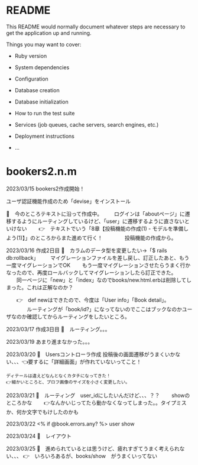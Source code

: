 # README

This README would normally document whatever steps are necessary to get the
application up and running.

Things you may want to cover:

* Ruby version

* System dependencies

* Configuration

* Database creation

* Database initialization

* How to run the test suite

* Services (job queues, cache servers, search engines, etc.)

* Deployment instructions

* ...
# bookers2.n.m

2023/03/15
bookers2作成開始！

ユーザ認証機能作成のため「devise」をインストール

🍚　今のところテキストに沿って作成中。
　　ログインは「aboutページ」に遷移するようにルーティングしているけど、「user」に遷移するように直さないといけない
　　👉　テキストでいう「8章【投稿機能の作成(1) - モデルを準備しよう(1)】」のところからまた進めて行く！
　　　　投稿機能の作成から。

2023/03/16
作成2日目
🍚　カラムのデータ型を変更したい→「$ rails db:rollback」
　　マイグレーションファイルを差し戻し、訂正したあと、もう一度マイグレーションでOK
　　もう一度マイグレーションさせたらうまく行かなったので、再度ロールバックしてマイグレーションしたら訂正できた。
　　同一ページに「new」と「index」なのでbooks/new.html.erbは削除してしまった。これは正解なのか？

　　👉　def newはできたので、今度は「User info」「Book detail」。
　　　　ルーティングが「book/id?」になってないのでここはブックなのかユーザなのか確認してからルーティングをしたいところ。


2023/03/17
作成3日目
🍚　ルーティング。。。

2023/03/19
あまり進まなかった。。。

2023/03/20
🍚　Usersコントローラ作成
    投稿後の画面遷移がうまくいかない、、、👈要するに「詳細画面」が作れていないってこと！

    ディテールは違えどなんとなくカタチになってきた！
    👉細かいところと、プロフ画像のサイズを小さく変更したい。

2023/03/21
🍚　ルーティング　user_idにしたいんだけど、、、？？
　　showのところかな
　　👉なんかいじってたら動かなくなってしまった。。タイプミスか、何か文字でもけしたのかも

2023/03/22
    <% if @book.errors.any? %>
    user show

2023/03/24
🍚　レイアウト

2023/03/25
🍚　進められているとは思うけど、疲れすぎてうまく考えられない、、、
    👉　いろいろあるが、books/show　がうまくいってない